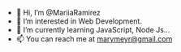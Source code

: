 - 👋 Hi, I’m @MariiaRamirez
- 👀 I’m interested in Web Development.
- 🌱 I’m currently learning JavaScript, Node Js...
- 📫 You can reach me at marymeyr@gmail.com

<!---
MariiaRamirez/MariiaRamirez is a ✨ special ✨ repository because its `README.md` (this file) appears on your GitHub profile.
You can click the Preview link to take a look at your changes.
--->
